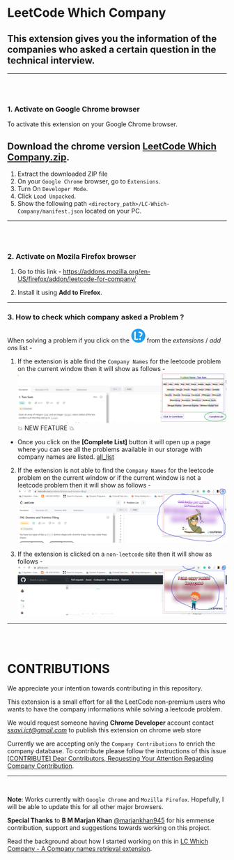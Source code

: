 # LeetCode Which Company

## This extension gives you the information of the companies who asked a certain question in the technical interview.
------ 
<br><br>
### **1. Activate on Google Chrome browser**
To activate this extension on your Google Chrome browser.

Download the chrome version **[LeetCode Which Company.zip](https://github.com/ssavi-ict/LC-Which-Company/raw/main/chrome/LC-Which-Company-chrome-1.0.2.zip)**. 
-----
1. Extract the downloaded ZIP file
2. On your `Google Chrome` browser, go to `Extensions`.
3. Turn On `Developer Mode`.
4. Click `Load Unpacked`.
5. Show the following path `<directory_path>/LC-Which-Company/manifest.json` located on your PC.
----
<br><br>
### **2. Activate on Mozila Firefox browser**

1. Go to this link - https://addons.mozilla.org/en-US/firefox/addon/leetcode-for-company/

2. Install it using **Add to Firefox**.

---
### **3. How to check which company asked a Problem ?**
When solving a problem if you click on the ![icon](chrome/res/32.png) from the *extensions* / *add ons* list -

1. If the extension is able find the `Company Names` for the leetcode problem on the current window then it will show as follows - 
![found](chrome/res/showing_value_ui.png)
💥 NEW FEATURE 💥
- Once you click on the **[Complete List]** button it will open up a page where you can see all the problems available in our storage with company names are listed. [all_list](/chrome/res/complete_list.png)

2. If the extension is not able to find the `Company Names` for the leetcode problem on the current window or if the current window is not a leetcode problem then it will show as follows - 
![not found](chrome/res/showing_not_found_ui.png)

3. If the extension is clicked on a `non-leetcode` site then it will show as follows - 
![not found](chrome/res/showing_non_lc_ui.png)

-----
<br><br>

# CONTRIBUTIONS
We appreciate your intention towards contributing in this repository. 

This extension is a small effort for all the LeetCode non-premium users who wants to have the company informations while solving a leetcode problem. 

We would request someone having **Chrome Developer** account contact *ssavi.ict@gmail.com* to publish this extension on chrome web store

Currently we are accepting only the `Company Contributions` to enrich the company database. To contribute please follow the instructions of this issue [[CONTRIBUTE] Dear Contributors, Requesting Your Attention Regarding Company Contribution](https://github.com/ssavi-ict/LC-Which-Company/issues/4).

----
<br>

**Note**: Works currently with `Google Chrome` and `Mozilla Firefox`. Hopefully, I will be able to update this for all other major browsers.

**Special Thanks** to **B M Marjan Khan** [@marjankhan945](https://github.com/marjankhan945) for his emmense contribution, support and suggestions towards working on this project.

Read the background about how I started working on this in [LC Which Company - A Company names retrieval extension](https://sites.google.com/view/iamavik/leetcode-which-company-a-company-names-retrieval-extension).
